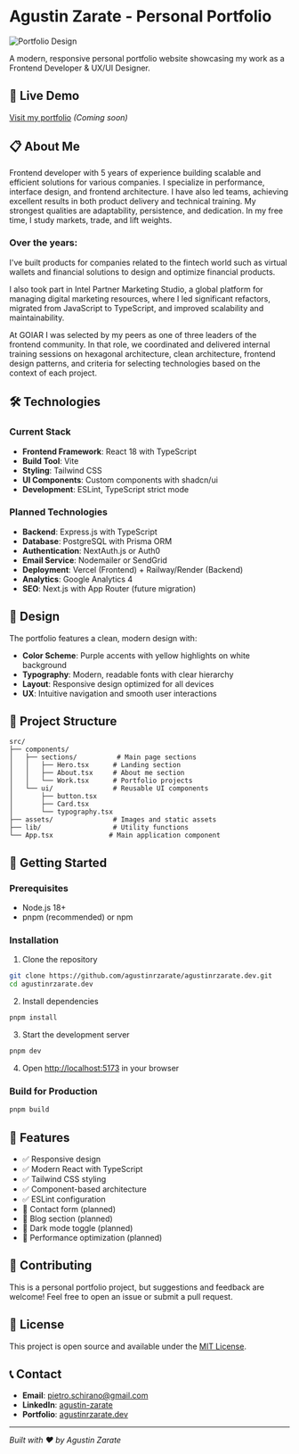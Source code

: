 
# Agustin Zarate - Personal Portfolio

![Portfolio Design](public/portfolio-design.png)

A modern, responsive personal portfolio website showcasing my work as a Frontend Developer & UX/UI Designer.

## 🚀 Live Demo

[Visit my portfolio](https://agustinrzarate.dev) _(Coming soon)_

## 📋 About Me

Frontend developer with 5 years of experience building scalable and efficient solutions for various companies. I specialize in performance, interface design, and frontend architecture. I have also led teams, achieving excellent results in both product delivery and technical training. My strongest qualities are adaptability, persistence, and dedication. In my free time, I study markets, trade, and lift weights.

### Over the years:

I've built products for companies related to the fintech world such as virtual wallets and financial solutions to design and optimize financial products.

I also took part in Intel Partner Marketing Studio, a global platform for managing digital marketing resources, where I led significant refactors, migrated from JavaScript to TypeScript, and improved scalability and maintainability.

At GOIAR I was selected by my peers as one of three leaders of the frontend community. In that role, we coordinated and delivered internal training sessions on hexagonal architecture, clean architecture, frontend design patterns, and criteria for selecting technologies based on the context of each project.

## 🛠️ Technologies

### Current Stack

- **Frontend Framework**: React 18 with TypeScript
- **Build Tool**: Vite
- **Styling**: Tailwind CSS
- **UI Components**: Custom components with shadcn/ui
- **Development**: ESLint, TypeScript strict mode

### Planned Technologies

- **Backend**: Express.js with TypeScript
- **Database**: PostgreSQL with Prisma ORM
- **Authentication**: NextAuth.js or Auth0
- **Email Service**: Nodemailer or SendGrid
- **Deployment**: Vercel (Frontend) + Railway/Render (Backend)
- **Analytics**: Google Analytics 4
- **SEO**: Next.js with App Router (future migration)

## 🎨 Design

The portfolio features a clean, modern design with:

- **Color Scheme**: Purple accents with yellow highlights on white background
- **Typography**: Modern, readable fonts with clear hierarchy
- **Layout**: Responsive design optimized for all devices
- **UX**: Intuitive navigation and smooth user interactions

## 📁 Project Structure

```
src/
├── components/
│   ├── sections/          # Main page sections
│   │   ├── Hero.tsx      # Landing section
│   │   ├── About.tsx     # About me section
│   │   └── Work.tsx      # Portfolio projects
│   └── ui/               # Reusable UI components
│       ├── button.tsx
│       ├── Card.tsx
│       └── typography.tsx
├── assets/               # Images and static assets
├── lib/                  # Utility functions
└── App.tsx              # Main application component
```

## 🚀 Getting Started

### Prerequisites

- Node.js 18+
- pnpm (recommended) or npm

### Installation

1. Clone the repository

```bash
git clone https://github.com/agustinrzarate/agustinrzarate.dev.git
cd agustinrzarate.dev
```

2. Install dependencies

```bash
pnpm install
```

3. Start the development server

```bash
pnpm dev
```

4. Open [http://localhost:5173](http://localhost:5173) in your browser

### Build for Production

```bash
pnpm build
```

## 📝 Features

- ✅ Responsive design
- ✅ Modern React with TypeScript
- ✅ Tailwind CSS styling
- ✅ Component-based architecture
- ✅ ESLint configuration
- 🔄 Contact form (planned)
- 🔄 Blog section (planned)
- 🔄 Dark mode toggle (planned)
- 🔄 Performance optimization (planned)

## 🤝 Contributing

This is a personal portfolio project, but suggestions and feedback are welcome! Feel free to open an issue or submit a pull request.

## 📄 License

This project is open source and available under the [MIT License](LICENSE).

## 📞 Contact

- **Email**: pietro.schirano@gmail.com
- **LinkedIn**: [agustin-zarate](https://linkedin.com/in/agustin-zarate)
- **Portfolio**: [agustinrzarate.dev](https://agustinrzarate.dev)

---

_Built with ❤️ by Agustin Zarate_

